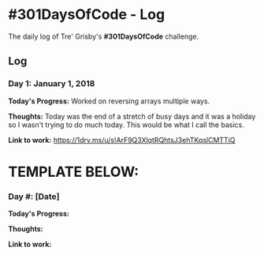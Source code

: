 # #301DaysOfCode - Log
The daily log of Tre' Grisby's **#301DaysOfCode** challenge.

## Log

### Day 1: January 1, 2018

**Today's Progress:**
Worked on reversing arrays multiple ways.

**Thoughts:**
Today was the end of a stretch of busy days and it was a holiday so I wasn't trying to do much today. This would be what I call the basics.

**Link to work:**
https://1drv.ms/u/s!ArF9Q3XlqtRQhtsJ3ehTKqslCMTTiQ


# TEMPLATE BELOW:
### Day #: [Date]

**Today's Progress:**

**Thoughts:**

**Link to work:**